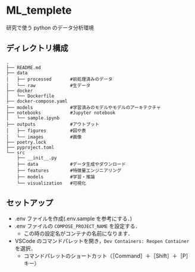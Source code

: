 # ML_templete

研究で使う python のデータ分析環境

## ディレクトリ構成

```
.
├── README.md
├── data
│   ├── processed       #前処理済みのデータ
│   └── raw             #生データ
├── docker
│   └── Dockerfile
├── docker-compose.yaml
├── models              #学習済みのモデルやモデルのアーキテクチャ
├── notebooks           #Jupyter notebook
│   └── sample.ipynb
├── outputs             #アウトプット
│   ├── figures         #図や表
│   └── images          #画像
├── poetry.lock
├── pyproject.toml
└── src
    ├── __init__.py
    ├── data            #データ生成やダウンロード
    ├── features        #特徴量エンジニアリング
    ├── models          #学習・推論
    └── visualization   #可視化
```

## セットアップ

- .env ファイルを作成(.env.sample を参考にする．)
- .env ファイルの `COMPOSE_PROJECT_NAME` を設定する．
  - この時の設定名がコンテナの名前になります．
- VSCode のコマンドパレットを開き，`Dev Containers: Reopen Container`を選択．
  - コマンドパレットのショートカット（［Command］＋［Shift］＋［P］キー）
